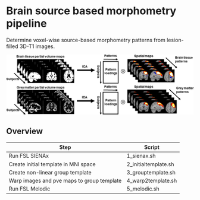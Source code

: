 # Brain source based morphometry pipeline
Determine voxel-wise source-based morphometry patterns from lesion-filled 3D-T1 images.  

![Alt text](images/SBM_methods.png?raw=true "Title")

## Overview

Step | Script
------------- | -------------
Run FSL SIENAx | 1_sienax.sh
Create initial template in MNI space  | 2_initialtemplate.sh
Create non-linear group template | 3_grouptemplate.sh
Warp images and pve maps to group template | 4_warp2template.sh
Run FSL Melodic | 5_melodic.sh

